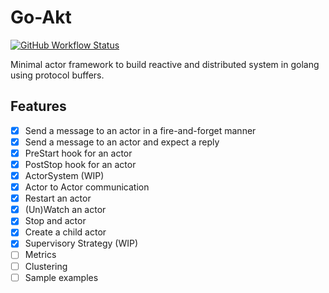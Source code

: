 # Go-Akt
[![GitHub Workflow Status](https://img.shields.io/github/workflow/status/tochemey/goakt/build)](https://github.com/Tochemey/goakt/actions/workflows/build.yml)

Minimal actor framework to build reactive and distributed system in golang using protocol buffers.

## Features

- [x] Send a message to an actor in a fire-and-forget manner 
- [x] Send a message to an actor and expect a reply
- [x] PreStart hook for an actor 
- [x] PostStop hook for an actor 
- [x] ActorSystem (WIP) 
- [x] Actor to Actor communication 
- [x] Restart an actor 
- [x] (Un)Watch an actor
- [X] Stop and actor
- [x] Create a child actor
- [x] Supervisory Strategy (WIP) 
- [ ] Metrics
- [ ] Clustering
- [ ] Sample examples

